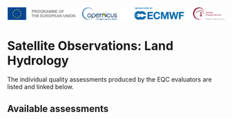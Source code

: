 ![logo](../../LogoLine_horizon_C3S.png)

# Satellite Observations: Land Hydrology

The individual quality assessments produced by the EQC evaluators are listed and linked below.

## Available assessments

```{tableofcontents}
```
